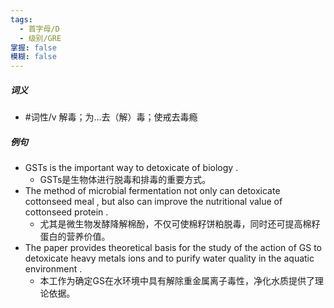```yaml
---
tags:
  - 首字母/D
  - 级别/GRE
掌握: false
模糊: false
---
```

##### 词义
- #词性/v  解毒；为…去（解）毒；使戒去毒瘾
##### 例句
- GSTs is the important way to detoxicate of biology .
	- GSTs是生物体进行脱毒和排毒的重要方式。
- The method of microbial fermentation not only can detoxicate cottonseed meal , but also can improve the nutritional value of cottonseed protein .
	- 尤其是微生物发酵降解棉酚，不仅可使棉籽饼粕脱毒，同时还可提高棉籽蛋白的营养价值。
- The paper provides theoretical basis for the study of the action of GS to detoxicate heavy metals ions and to purify water quality in the aquatic environment .
	- 本工作为确定GS在水环境中具有解除重金属离子毒性，净化水质提供了理论依据。
